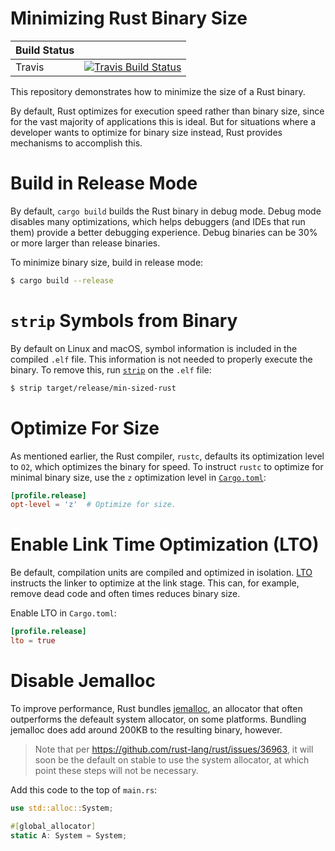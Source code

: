 # Minimizing Rust Binary Size

| Build Status |                                                                                |
|--------------|--------------------------------------------------------------------------------|
| Travis       | [![Travis Build Status][travis-build-status-svg]][travis-build-status]         |

This repository demonstrates how to minimize the size of a Rust binary.

By default, Rust optimizes for execution speed rather than binary size, since for the vast
majority of applications this is ideal. But for situations where a developer wants to optimize
for binary size instead, Rust provides mechanisms to accomplish this.

# Build in Release Mode

By default, `cargo build` builds the Rust binary in debug mode. Debug mode disables many
optimizations, which helps debuggers (and IDEs that run them) provide a better debugging
experience. Debug binaries can be 30% or more larger than release binaries.

To minimize binary size, build in release mode:

```bash
$ cargo build --release
```

# `strip` Symbols from Binary

By default on Linux and macOS, symbol information is included in the compiled `.elf` file. This
information is not needed to properly execute the binary.
To remove this, run [`strip`](https://linux.die.net/man/1/strip) on the `.elf` file:

```bash
$ strip target/release/min-sized-rust
```

# Optimize For Size

As mentioned earlier, the Rust compiler, `rustc`, defaults its optimization level to `O2`,
which optimizes the binary for speed. To instruct `rustc` to optimize for minimal binary
size, use the `z` optimization level in 
[`Cargo.toml`](https://doc.rust-lang.org/cargo/reference/manifest.html):

```toml
[profile.release]
opt-level = 'z'  # Optimize for size.
```

# Enable Link Time Optimization (LTO)

Be default, compilation units are compiled and optimized in isolation. 
[LTO](https://llvm.org/docs/LinkTimeOptimization.html) instructs the linker to optimize at the
link stage. This can, for example, remove dead code and often times reduces binary size.

Enable LTO in `Cargo.toml`:

```toml
[profile.release]
lto = true
```

# Disable Jemalloc

To improve performance, Rust bundles 
[jemalloc](https://github.com/jemalloc/jemalloc), an allocator that often outperforms the
defeault system allocator, on some platforms. Bundling jemalloc does add around 200KB to the
resulting binary, however.

> Note that per https://github.com/rust-lang/rust/issues/36963, it will soon be the default on
stable to use the system allocator, at which point these steps will not be necessary.

Add this code to the top of `main.rs`:

```rust
use std::alloc::System;

#[global_allocator]
static A: System = System;
```

<!-- Badges -->
[travis-build-status]: https://travis-ci.org/johnthagen/min-sized-rust
[travis-build-status-svg]: https://travis-ci.org/johnthagen/min-sized-rust.svg?branch=master
